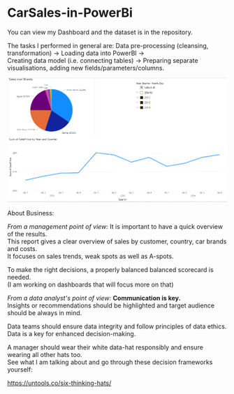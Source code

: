 # CarSales-in-PowerBi
You can view my Dashboard and the dataset is in the repository.

The tasks I performed in general are: Data pre-processing (cleansing, transformation) → Loading data into PowerBI →   
Creating data model (i.e. connecting tables)  → Preparing separate visualisations, adding new fields/parameters/columns. 

![My Image](https://github.com/BorisNaydenov/CarSales-in-PowerBi/blob/main/Sales%20Trend.png)
  
About Business:  

_From a management point of view:_
It is important to have a quick overview of the results.   
This report gives a clear overview of sales by customer, country, car brands and costs.  
It focuses on sales trends, weak spots as well as A-spots.

To make the right decisions, a properly balanced balanced scorecard is needed.  
(I am working on dashboards that will focus more on that)

  
_From a data analyst's point of view:_    **Communication is key.**  
Insights or recommendations should be highlighted and target audience should be always in mind.    

  
 

Data teams should ensure data integrity and follow principles of data ethics.   
Data is a key for enhanced decision-making.  

A manager should wear their white data-hat responsibly and ensure wearing all other hats too.   
See what I am talking about and go through these decision frameworks yourself: 

https://untools.co/six-thinking-hats/


